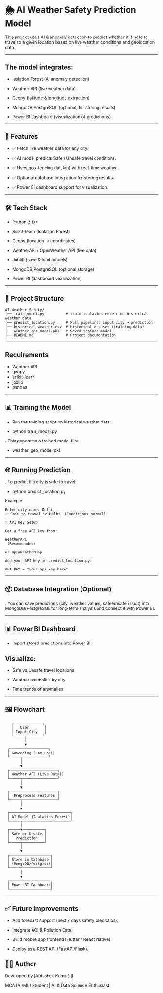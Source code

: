 # 🌦 AI Weather Safety Prediction Model

This project uses AI & anomaly detection to predict whether it is safe to travel to a given location based on live weather conditions and geolocation data.

---

## The model integrates:

- Isolation Forest (AI anomaly detection)

- Weather API (live weather data)

- Geopy (latitude & longitude extraction)

- MongoDB/PostgreSQL (optional, for storing results)

- Power BI dashboard (visualization of predictions)

---

## 🚀 Features

- ✅ Fetch live weather data for any city.

- ✅ AI model predicts Safe / Unsafe travel conditions.

- ✅ Uses geo-fencing (lat, lon) with real-time weather.

- ✅ Optional database integration for storing results.

- ✅ Power BI dashboard support for visualization.

---

## 🛠 Tech Stack

- Python 3.10+

- Scikit-learn (Isolation Forest)

- Geopy (location → coordinates)

- WeatherAPI / OpenWeather API (live data)

- Joblib (save & load models)

- MongoDB/PostgreSQL (optional storage)

- Power BI (dashboard visualization)

---


## 📂 Project Structure

```
AI-Weather-Safety/
│── train_model.py          # Train Isolation Forest on historical weather data
│── predict_location.py     # Full pipeline: input city → prediction
│── historical_weather.csv  # Historical dataset (training data)
│── weather_geo_model.pkl   # Saved trained model
│── README.md               # Project documentation
```

---
## Requirements
- Weather API 
- geopy
- scikit-learn
- joblib
- pandas

---

## 📊 Training the Model

- Run the training script on historical weather data:

- python train_model.py

. This generates a trained model file:

- weather_geo_model.pkl

---

## 🌐 Running Prediction

. To predict if a city is safe to travel:

- python predict_location.py


Example:
```
Enter city name: Delhi
✅ Safe to travel in Delhi. (Conditions normal)

🔑 API Key Setup

Get a free API key from:

WeatherAPI
 (Recommended)

or OpenWeatherMap

Add your API key in predict_location.py:

API_KEY = "your_api_key_here"
```

---

## 📦 Database Integration (Optional)

. You can save predictions (city, weather values, safe/unsafe result) into MongoDB/PostgreSQL for long-term analysis and      connect it with Power BI.

---

## 📊 Power BI Dashboard

- Import stored predictions into Power BI.

## Visualize:

- Safe vs Unsafe travel locations

- Weather anomalies by city

- Time trends of anomalies

---

## 🖼 Flowchart
```
   ┌─────────────┐
   │   User       │
   │ Input City   │
   └─────┬───────┘
         │
         ▼
 ┌──────────────────┐
 │ Geocoding (Lat,Lon)│
 └─────┬────────────┘
       │
       ▼
 ┌──────────────────────┐
 │ Weather API (Live Data)│
 └─────┬────────────────┘
       │
       ▼
 ┌──────────────────────┐
 │  Preprocess Features │
 └─────┬────────────────┘
       │
       ▼
 ┌────────────────────────────┐
 │ AI Model (Isolation Forest)│
 └─────┬──────────────────────┘
       │
 ┌─────▼──────────┐
 │ Safe or Unsafe │
 │   Prediction   │
 └─────┬──────────┘
       │
       ▼
 ┌───────────────────┐
 │ Store in Database │
 │ (MongoDB/Postgres)│
 └───────────────────┘
       │
       ▼
 ┌───────────────────┐
 │ Power BI Dashboard│
 └───────────────────┘
```

---

## ✅ Future Improvements

- Add forecast support (next 7 days safety prediction).

- Integrate AQI & Pollution Data.

- Build mobile app frontend (Flutter / React Native).

- Deploy as a REST API (FastAPI/Flask).

## 👨‍💻 Author

Developed by [Abhishek Kumar] 🚀

MCA (AI/ML) Student | AI & Data Science Enthusiast
